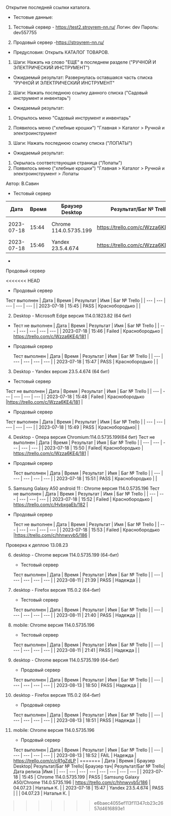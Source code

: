 Открытие последней ссылки каталога.

* Тестовые данные: 
1. Тестовый сервер - https://test2.stroyrem-nn.ru/
Логин: dev
Пароль: dev557755

2. Продовый сервер -https://stroyrem-nn.ru/

* Предусловия:
Открыть КАТАЛОГ ТОВАРОВ.

1. Шаги:
Нажать на слово "ЕЩЕ" в последнем разделе ("РУЧНОЙ И ЭЛЕКТРИЧЕСКИЙ ИНСТРУМЕНТ") 

* Ожидаемый результат:
Развернулась оставшаяся часть списка "РУЧНОЙ И ЭЛЕКТРИЧЕСКИЙ ИНСТРУМЕНТ"

2. Шаги:
Нажать последнюю ссылку данного списка ("Садовый инструмент и инвентарь")

* Ожидаемый результат:
1. Открылось меню "Садовый инструмент и инвентарь"
2. Появилось меню ("хлебные крошки") "Главная > Каталог > Ручной и электроинструмент

3. Шаги:
Нажать последнюю ссылку списка ("ЛОПАТЫ")

* Ожидаемый результат:
1. Окрылась соответствующая страница ("Лопаты")
2. Появилось меню ("хлебные крошки") "Главная > Каталог > Ручной и электроинструмент > Лопаты

Автор: В.Савин


* Тестовый сервер 

| Дата | Время | Браузер Desktop| Результат/Баг № Trello| Браузер тач| Результат/Баг № Trello| Дата релиза |Имя |
| --- | --- | --- | --- | --- | --- | --- | --- | 
|2023-07-18 | 15:44 | Chrome 114.0.5735.199 | https://trello.com/c/Wzza6KE4/181 | Samsung Galaxy A50/Chrome 114.0.5735.196 | https://trello.com/c/HvbxgaEb/182 | 04.07.23 | Наталья К. | 
|2023-07-18 | 15:46 | Yandex 23.5.4.674 | https://trello.com/c/Wzza6KE4/181 |  |  | 04.07.23 | Наталья К. |

* 
Продовый сервер

<<<<<<< HEAD
* Продовый сервер

Тест выполнен
| Дата | Время | Результат | Имя | Баг № Trello |
| --- | --- | --- | --- | --- |
| 2023-07-18 | 15:45 | PASS | Краснобородько |  | 


2. Desktop - Microsoft Edge версия 114.0.1823.82 (64 бит)
* Тест не выполнен
| Дата | Время | Результат | Имя | Баг № Trello |
| --- | --- | --- | --- | --- |
| 2023-07-18 | 15:46 | Failed | Краснобородько | https://trello.com/c/Wzza6KE4/181 | 

* Продовый сервер

  Тест выполнен
| Дата | Время | Результат | Имя | Баг № Trello |
| --- | --- | --- | --- | --- |
| 2023-07-18 | 15:47 | PASS | Краснобородько |  | 


3. Desktop - Yandex версия 23.5.4.674 (64 бит)
* Тестовый сервер 

Тест не выполнен
| Дата | Время | Результат | Имя | Баг № Trello |
| --- | --- | --- | --- | --- |
| 2023-07-18 | 15:48 | Failed | Краснобородько |https://trello.com/c/Wzza6KE4/181  | 

* Продовый сервер

Тест выполнен
| Дата | Время | Результат | Имя | Баг № Trello |
| --- | --- | --- | --- | --- |
| 2023-07-18 | 15:49 | PASS | Краснобородько|  | 


4. Desktop - Опера версия Chromium:114.0.5735.199(64 бит)
  Тест не выполнен
| Дата | Время | Результат | Имя | Баг № Trello |
| --- | --- | --- | --- | --- |
| 2023-07-18 | 15:50 | Failed| Краснобородько | https://trello.com/c/Wzza6KE4/181 | 

* Продовый сервер

  Тест выполнен
| Дата | Время | Результат | Имя | Баг № Trello |
| --- | --- | --- | --- | --- |
| 2023-07-18 | 15:51 | PASS | Краснобородько |  |


5. Samsung Galaxy A50 аndroid 11 : Chrome версия 114.0.5735.196
  Тест не выполнен
| Дата | Время | Результат | Имя | Баг № Trello |
| --- | --- | --- | --- | --- |
| 2023-07-18 | 15:52 | Failed | Краснобородько | https://trello.com/c/HvbxgaEb/182 | 

* Продовый сервер

  Тест не выполнен
| Дата | Время | Результат | Имя | Баг № Trello |
| --- | --- | --- | --- | --- |
| 2023-07-18 | 15:53 | Failed | Краснобородько |https://trello.com/c/hhnwvvb5/186  |



Проверка к деплою 13.08.23

6. desktop - Chrome версия 114.0.5735.199 (64-бит)

	* Тестовый сервер 

	Тест выполнен
	| Дата | Время | Результат | Имя | Баг № Trello |
	| --- | --- | --- | --- | --- |
	| 2023-08-11 | 21:39 | PASS | Надежда |  | 
	
7. desktop - Firefox версия 115.0.2 (64-бит)

	* Тестовый сервер 

	Тест выполнен
	| Дата | Время | Результат | Имя | Баг № Trello |
	| --- | --- | --- | --- | --- |
	| 2023-08-11 | 21:40 | PASS | Надежда |  | 

8. mobile: Chrome версия 114.0.5735.196

	* Тестовый сервер 

	Тест выполнен
	| Дата | Время | Результат | Имя | Баг № Trello |
	| --- | --- | --- | --- | --- |
	| 2023-08-11 | 21:41 | PASS | Надежда |  | 
	
	

9. desktop - Chrome версия 114.0.5735.199 (64-бит)

	* Продовый сервер 

	Тест выполнен
	| Дата | Время | Результат | Имя | Баг № Trello |
	| --- | --- | --- | --- | --- |
	| 2023-08-13 | 18:50 | PASS | Надежда |  | 
	
10. desktop - Firefox версия 115.0.2 (64-бит)

	* Продовый сервер 

	Тест выполнен
	| Дата | Время | Результат | Имя | Баг № Trello |
	| --- | --- | --- | --- | --- |
	| 2023-08-13 | 18:51 | PASS | Надежда |  | 

11. mobile: Chrome версия 114.0.5735.196

	* Продовый сервер 

	Тест выполнен
	| Дата | Время | Результат | Имя | Баг № Trello |
	| --- | --- | --- | --- | --- |
	| 2023-08-13 | 18:52 | FAIL | Надежда | https://trello.com/c/cR1gZdLP | 
=======
| Дата | Время | Браузер Desktop| Результат/Баг № Trello| Браузер тач| Результат/Баг № Trello| Дата релиза |Имя |
| --- | --- | --- | --- | --- | --- | --- | --- | 
| 2023-07-18 | 15:45 | Chrome 114.0.5735.199 | PASS | Samsung Galaxy A50/Chrome 114.0.5735.196 | https://trello.com/c/hhnwvvb5/186 | 04.07.23 | Наталья К. | 
| 2023-07-18 | 15:47 | Yandex 23.5.4.674 | PASS |  |  | 04.07.23 | Наталья К. |
>>>>>>> e6baec4055ef113f11347cb23c2657d4616893e1
